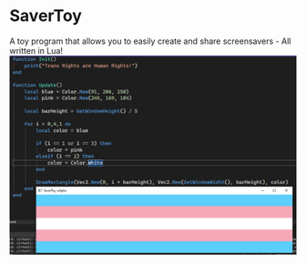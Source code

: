 # SaverToy
A toy program that allows you to easily create and share screensavers - All written in Lua!
![](git-resources/example.png)
